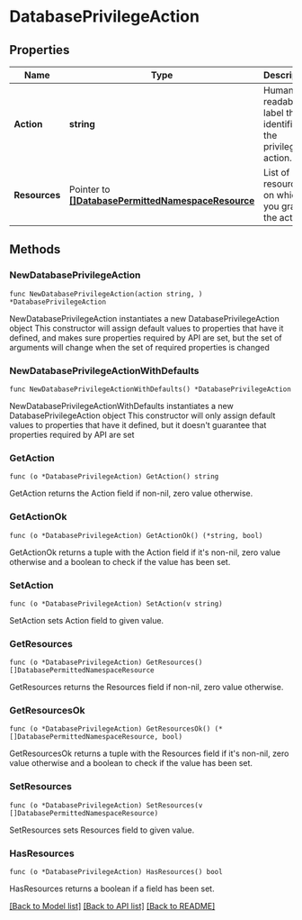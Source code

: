 # DatabasePrivilegeAction

## Properties

Name | Type | Description | Notes
------------ | ------------- | ------------- | -------------
**Action** | **string** | Human-readable label that identifies the privilege action. | 
**Resources** | Pointer to [**[]DatabasePermittedNamespaceResource**](DatabasePermittedNamespaceResource.md) | List of resources on which you grant the action. | [optional] 

## Methods

### NewDatabasePrivilegeAction

`func NewDatabasePrivilegeAction(action string, ) *DatabasePrivilegeAction`

NewDatabasePrivilegeAction instantiates a new DatabasePrivilegeAction object
This constructor will assign default values to properties that have it defined,
and makes sure properties required by API are set, but the set of arguments
will change when the set of required properties is changed

### NewDatabasePrivilegeActionWithDefaults

`func NewDatabasePrivilegeActionWithDefaults() *DatabasePrivilegeAction`

NewDatabasePrivilegeActionWithDefaults instantiates a new DatabasePrivilegeAction object
This constructor will only assign default values to properties that have it defined,
but it doesn't guarantee that properties required by API are set

### GetAction

`func (o *DatabasePrivilegeAction) GetAction() string`

GetAction returns the Action field if non-nil, zero value otherwise.

### GetActionOk

`func (o *DatabasePrivilegeAction) GetActionOk() (*string, bool)`

GetActionOk returns a tuple with the Action field if it's non-nil, zero value otherwise
and a boolean to check if the value has been set.

### SetAction

`func (o *DatabasePrivilegeAction) SetAction(v string)`

SetAction sets Action field to given value.

### GetResources

`func (o *DatabasePrivilegeAction) GetResources() []DatabasePermittedNamespaceResource`

GetResources returns the Resources field if non-nil, zero value otherwise.

### GetResourcesOk

`func (o *DatabasePrivilegeAction) GetResourcesOk() (*[]DatabasePermittedNamespaceResource, bool)`

GetResourcesOk returns a tuple with the Resources field if it's non-nil, zero value otherwise
and a boolean to check if the value has been set.

### SetResources

`func (o *DatabasePrivilegeAction) SetResources(v []DatabasePermittedNamespaceResource)`

SetResources sets Resources field to given value.

### HasResources

`func (o *DatabasePrivilegeAction) HasResources() bool`

HasResources returns a boolean if a field has been set.

[[Back to Model list]](../README.md#documentation-for-models) [[Back to API list]](../README.md#documentation-for-api-endpoints) [[Back to README]](../README.md)


